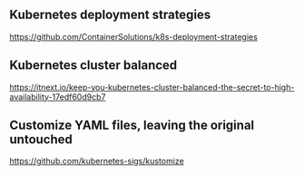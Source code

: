 ## Kubernetes deployment strategies
https://github.com/ContainerSolutions/k8s-deployment-strategies

## Kubernetes cluster balanced
https://itnext.io/keep-you-kubernetes-cluster-balanced-the-secret-to-high-availability-17edf60d9cb7

## Customize YAML files, leaving the original untouched
https://github.com/kubernetes-sigs/kustomize
